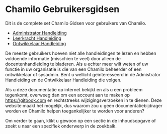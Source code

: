 # Chamilo Gebruikersgidsen

Dit is de complete set Chamilo Gidsen voor gebruikers van Chamilo.

- [Administrator Handleiding](admin/introduction/chamilo,_what_is_it.md)
- [Leerkracht Handleiding](teacher/introduction/what_is_chamilo.md)
- [Ontwikkelaar Handleiding](developer/introduction/what_is_chamilo.md)

De meeste gebruikers hoeven niet alle handleidingen te lezen en hebben voldoende informatie (misschien te veel) door alleen de docentenhandleiding te bladeren. Als u echter meer wilt weten of uw functie in uw organisatie is die van een Chamilo beheerder of een ontwikkelaar of sysadmin. Bent u wellicht geïnteresseerd in de Admistrator Handleiding en de Ontwikkelaar Handleiding die volgen.

Als u deze documentatie op internet bekijkt en als u een probleem tegenkomt, overweeg dan om een account aan te maken op https://gitbook.com en rechtstreeks wijzigingsverzoeken in te dienen. Deze website maakt het mogelijk, dus waarom zou u geen documentatiebijdrager worden en Chamilo helpen toegankelijker te worden voor anderen?

Om verder te gaan, klikt u gewoon op een sectie in de inhoudsopgave of zoekt u naar een specifiek onderwerp in de zoekbalk.
